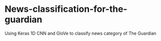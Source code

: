 # News-classification-for-the-guardian
Using Keras 1D CNN and GloVe to classify news category of The Guardian
